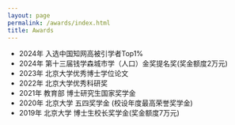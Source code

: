 ```yaml
---
layout: page
permalink: /awards/index.html
title: Awards
---
```


- 2024年 入选中国知网高被引学者Top1%
- 2024年 第十三届钱学森城市学（人口）金奖提名奖(奖金额度2万元)
- 2023年 北京大学优秀博士学位论文
- 2022年 北京大学优秀科研奖
- 2021年 教育部 博士研究生国家奖学金
- 2020年 北京大学 五四奖学金 (校设年度最高荣誉奖学金) 
- 2019年 北京大学 博士生校长奖学金(奖金额度7万元)

<br>
